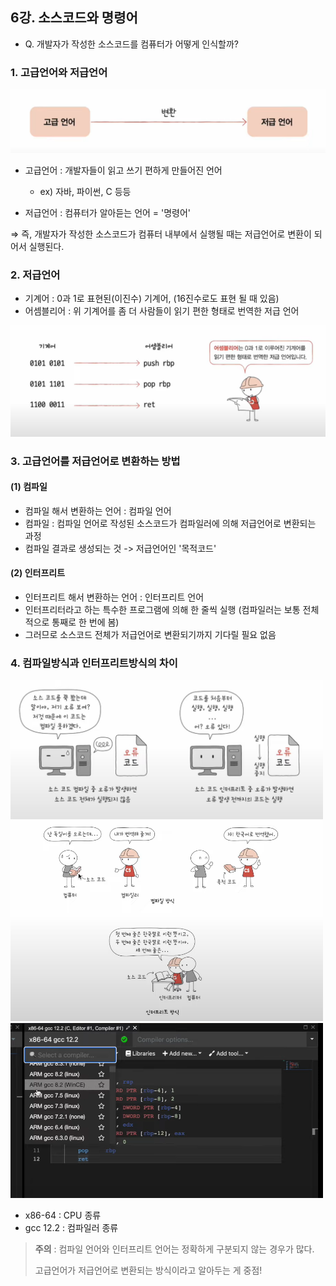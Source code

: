 ## 6강. 소스코드와 명령어

- Q. 개발자가 작성한 소스코드를 컴퓨터가 어떻게 인식할까?

### 1. 고급언어와 저급언어

![img_12.png](img_12.png)

- 고급언어 : 개발자들이 읽고 쓰기 편하게 만들어진 언어
    - ex) 자바, 파이썬, C 등등

- 저급언어 : 컴퓨터가 알아듣는 언어 = '명령어'

⇒ 즉, 개발자가 작성한 소스코드가 컴퓨터 내부에서 실행될 때는 저급언어로 변환이 되어서 실행된다.

### 2. 저급언어

- 기계어 : 0과 1로 표현된(이진수) 기계어, (16진수로도 표현 될 때 있음)
- 어셈블리어 : 위 기계어를 좀 더 사람들이 읽기 편한 형태로 번역한 저급 언어

![img_13.png](img_13.png)

### 3. 고급언어를 저급언어로 변환하는 방법

#### (1) 컴파일

- 컴파일 해서 변환하는 언어 : 컴파일 언어
- 컴파일 : 컴파일 언어로 작성된 소스코드가 컴파일러에 의해 저급언어로 변환되는 과정
- 컴파일 결과로 생성되는 것 -> 저급언어인 '목적코드'

#### (2) 인터프리트

- 인터프리트 해서 변환하는 언어 : 인터프리트 언어
- 인터프리터라고 하는 특수한 프로그램에 의해 한 줄씩 실행 (컴파일러는 보통 전체적으로 통째로 한 번에 봄)
- 그러므로 소스코드 전체가 저급언어로 변환되기까지 기다릴 필요 없음

### 4. 컴파일방식과 인터프리트방식의 차이

<img alt="img_14.png" src="img_14.png" width="500"/>

<img alt="img_15.png" src="img_15.png" width="500"/>

<img alt="img_16.png" src="img_16.png" width="500"/>

- x86-64 : CPU 종류
- gcc 12.2 : 컴파일러 종류

> **주의** : 컴파일 언어와 인터프리트 언어는 정확하게 구분되지 않는 경우가 많다.
>
> 고급언어가 저급언어로 변환되는 방식이라고 알아두는 게 중점!